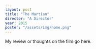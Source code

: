 ```yaml
---
layout: post
title: "The Martian"
director: "A Director"
year: 2015
poster: "/assets/img/home.png"
---
```


My review or thoughts on the film go here.
